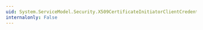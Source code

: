 ```yaml
---
uid: System.ServiceModel.Security.X509CertificateInitiatorClientCredential.SetCertificate(System.String,System.Security.Cryptography.X509Certificates.StoreLocation,System.Security.Cryptography.X509Certificates.StoreName)
internalonly: False
---
```

